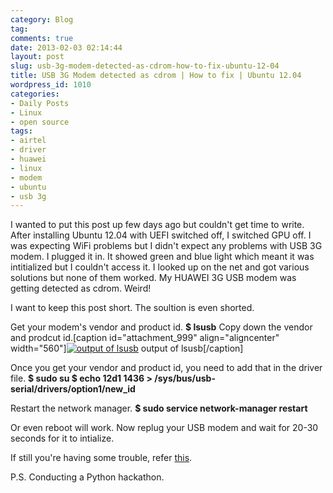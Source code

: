 ```yaml
---
category: Blog
tag: 
comments: true
date: 2013-02-03 02:14:44
layout: post
slug: usb-3g-modem-detected-as-cdrom-how-to-fix-ubuntu-12-04
title: USB 3G Modem detected as cdrom | How to fix | Ubuntu 12.04
wordpress_id: 1010
categories:
- Daily Posts
- Linux
- open source
tags:
- airtel
- driver
- huawei
- linux
- modem
- ubuntu
- usb 3g
---
```


I wanted to put this post up few days ago but couldn't get time to write. After installing Ubuntu 12.04 with UEFI switched off, I switched GPU off. I was expecting WiFi problems but I didn't expect any problems with USB 3G modem. I plugged it in. It showed green and blue light which meant it was intitialized but I couldn't access it. I looked up on the net and got various solutions but none of them worked. My HUAWEI 3G USB modem was getting detected as cdrom. Weird!

I want to keep this post short. The soultion is even shorted.

Get your modem's vendor and product id.
**$ lsusb**
Copy down the vendor and prodcut id.[caption id="attachment_999" align="aligncenter" width="560"][![output of lsusb](http://www.jayrambhia.com/blog/wp-content/uploads/2013/02/usb.png)](http://www.jayrambhia.com/blog/wp-content/uploads/2013/02/usb.png) output of lsusb[/caption]

Once you get your vendor and product id, you need to add that in the driver file.
**$ sudo su
$ echo 12d1 1436 > /sys/bus/usb-serial/drivers/option1/new_id**

Restart the network manager.
**$ sudo service network-manager restart**

Or even reboot will work. Now replug your USB modem and wait for 20-30 seconds for it to intialize.

If still you're having some trouble, refer [this](http://askubuntu.com/questions/143989/3g-usb-modem-not-working-in-12-04).

P.S. Conducting a Python hackathon.
